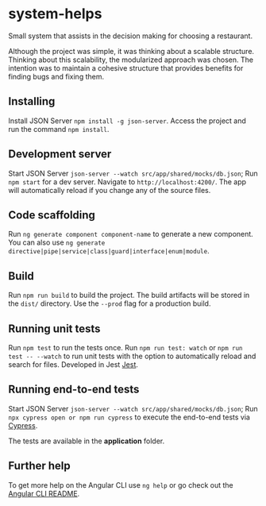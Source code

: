 # system-helps
Small system that assists in the decision making for choosing a restaurant.

Although the project was simple, it was thinking about a scalable structure.
Thinking about this scalability, the modularized approach was chosen.
The intention was to maintain a cohesive structure that provides benefits for finding bugs and fixing them.

## Installing
Install JSON Server `npm install -g json-server`.
Access the project and run the command `npm install`.

## Development server
Start JSON Server `json-server --watch src/app/shared/mocks/db.json`;
Run `npm start` for a dev server. Navigate to `http://localhost:4200/`. The app will automatically reload if you change any of the source files.

## Code scaffolding

Run `ng generate component component-name` to generate a new component. You can also use `ng generate directive|pipe|service|class|guard|interface|enum|module`.

## Build

Run `npm run build` to build the project. The build artifacts will be stored in the `dist/` directory. Use the `--prod` flag for a production build.

## Running unit tests

Run `npm test` to run the tests once.
Run `npm run test: watch` or `npm run test -- --watch` to run unit tests with the option to automatically reload and search for files.
Developed in Jest [Jest](https://jestjs.io/).

## Running end-to-end tests
Start JSON Server `json-server --watch src/app/shared/mocks/db.json`;
Run `npx cypress open or npm run cypress` to execute the end-to-end tests via [Cypress](https://docs.cypress.io/guides/overview/why-cypress.html).

The tests are available in the <b>application</b> folder.

## Further help

To get more help on the Angular CLI use `ng help` or go check out the [Angular CLI README](https://github.com/angular/angular-cli/blob/master/README.md).